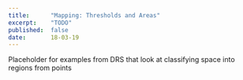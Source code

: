 ```yaml
---
title:      "Mapping: Thresholds and Areas"
excerpt:    "TODO"
published:  false
date:       18-03-19
---
```


Placeholder for examples from DRS that look at classifying space into regions from points